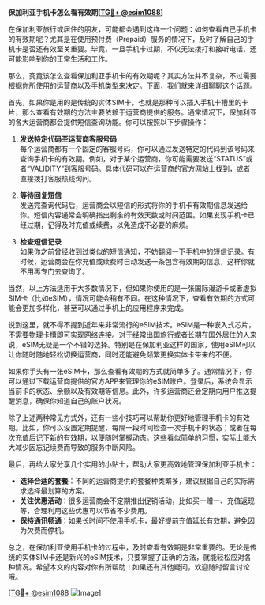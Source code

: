 **保加利亚手机卡怎么看有效期[[TG💪+ @esim1088](https://t.me/s/esim1088)]**

在保加利亚旅行或居住的朋友，可能都会遇到这样一个问题：如何查看自己手机卡的有效期呢？尤其是在使用预付费（Prepaid）服务的情况下，及时了解自己的手机卡是否还有效至关重要。毕竟，一旦手机卡过期，不仅无法拨打和接听电话，还可能影响到你的正常生活和工作。

那么，究竟该怎么查看保加利亚手机卡的有效期呢？其实方法并不复杂，不过需要根据你所使用的运营商以及手机类型来决定。下面，我们就来详细聊聊这个话题。

首先，如果你是用的是传统的实体SIM卡，也就是那种可以插入手机卡槽里的卡片，那么查看有效期的方法主要依赖于运营商提供的服务。通常情况下，保加利亚的各大运营商都会提供短信查询功能。你可以按照以下步骤操作：

1. **发送特定代码至运营商客服号码**  
   每个运营商都有一个固定的客服号码，你可以通过发送特定的代码到该号码来查询手机卡的有效期。例如，对于某个运营商，你可能需要发送“STATUS”或者“VALIDITY”到客服号码。具体代码可以在运营商的官方网站上找到，或者直接拨打客服热线询问。

2. **等待回复短信**  
   发送完查询代码后，运营商会以短信的形式将你的手机卡有效期信息发送给你。短信内容通常会明确指出剩余的有效天数或时间范围。如果发现手机卡已经过期，记得及时充值或续费，以免造成不必要的麻烦。

3. **检查短信记录**  
   如果你之前曾经收到过类似的短信通知，不妨翻阅一下手机中的短信记录。有时候，运营商会在你充值或续费时自动发送一条包含有效期的信息，这样你就不用再专门去查询了。

当然，以上方法适用于大多数情况下，但如果你使用的是一张国际漫游卡或者虚拟SIM卡（比如eSIM），情况可能会稍有不同。在这种情况下，查看有效期的方式可能会更加多样化，甚至可以通过手机上的应用程序来完成。

说到这里，就不得不提到近年来非常流行的eSIM技术。eSIM是一种嵌入式芯片，不需要物理卡槽即可实现网络连接。对于经常出国旅行或者长期在国外居住的人来说，eSIM无疑是一个不错的选择。特别是在保加利亚这样的国家，使用eSIM可以让你随时随地轻松切换运营商，同时还能避免频繁更换实体卡带来的不便。

如果你手头有一张eSIM卡，那么查看有效期的方式就简单多了。通常情况下，你可以通过下载运营商提供的官方APP来管理你的eSIM账户。登录后，系统会显示当前卡的状态、余额以及有效期等信息。此外，许多运营商还会定期向用户推送提醒消息，确保你知道自己的账户状况。

除了上述两种常见方式外，还有一些小技巧可以帮助你更好地管理手机卡的有效期。比如，你可以设置定期提醒，每隔一段时间检查一次手机卡的状态；或者在每次充值后记下新的有效期，以便随时掌握动态。这些看似简单的习惯，实际上能大大减少因忘记续费而导致的服务中断风险。

最后，再给大家分享几个实用的小贴士，帮助大家更高效地管理保加利亚手机卡：

- **选择合适的套餐**：不同的运营商提供的套餐种类繁多，建议根据自己的实际需求选择最划算的方案。
- **关注优惠活动**：很多运营商会不定期推出促销活动，比如买一赠一、充值返现等，合理利用这些优惠可以节省不少费用。
- **保持通讯畅通**：如果长时间不使用手机卡，最好提前充值延长有效期，避免因为欠费而停机。

总之，在保加利亚使用手机卡的过程中，及时查看有效期是非常重要的。无论是传统的实体SIM卡还是新兴的eSIM技术，只要掌握了正确的方法，就能轻松应对各种情况。希望本文的内容对你有所帮助！如果还有其他疑问，欢迎随时留言讨论哦。

[[TG💪+ @esim1088](https://t.me/s/esim1088) ![Image](https://i.postimg.cc/4NQfJmqS/Snipaste-2025-05-13-00-14-12.png)]